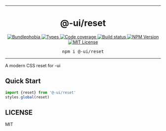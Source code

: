 <hr>
<div align="center">
  <h1 align="center">
    @-ui/reset
  </h1>
</div>

<p align="center">
  <a href="https://bundlephobia.com/result?p=@-ui/reset">
    <img alt="Bundlephobia" src="https://img.shields.io/bundlephobia/minzip/@-ui/reset?style=for-the-badge&labelColor=24292e">
  </a>
  <a aria-label="Types" href="https://www.npmjs.com/package/@-ui/reset">
    <img alt="Types" src="https://img.shields.io/npm/types/@-ui/reset?style=for-the-badge&labelColor=24292e">
  </a>
  <a aria-label="Code coverage report" href="https://codecov.io/gh/dash-ui/reset">
    <img alt="Code coverage" src="https://img.shields.io/codecov/c/gh/dash-ui/reset?style=for-the-badge&labelColor=24292e">
  </a>
  <a aria-label="Build status" href="https://travis-ci.org/dash-ui/reset">
    <img alt="Build status" src="https://img.shields.io/travis/dash-ui/reset?style=for-the-badge&labelColor=24292e">
  </a>
  <a aria-label="NPM version" href="https://www.npmjs.com/package/@-ui/reset">
    <img alt="NPM Version" src="https://img.shields.io/npm/v/@-ui/reset?style=for-the-badge&labelColor=24292e">
  </a>
  <a aria-label="License" href="https://jaredlunde.mit-license.org/">
    <img alt="MIT License" src="https://img.shields.io/npm/l/@-ui/reset?style=for-the-badge&labelColor=24292e">
  </a>
</p>

<pre align="center">npm i @-ui/reset</pre>
<hr>

A modern CSS reset for -ui

## Quick Start

```js
import {reset} from '@-ui/reset'
styles.global(reset)
```

## LICENSE

MIT

